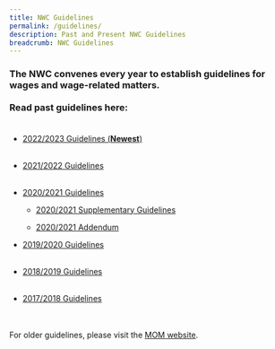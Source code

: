 ```yaml
---
title: NWC Guidelines
permalink: /guidelines/
description: Past and Present NWC Guidelines
breadcrumb: NWC Guidelines
---
```

### **The NWC convenes every year to establish guidelines for wages and wage-related matters.** <br><br> Read past guidelines here: <br><br>

- [2022/2023 Guidelines (**Newest**)](https://www.google.com)
<br><br>

- [2021/2022 Guidelines](https://www.mom.gov.sg/-/media/mom/documents/press-releases/2021/1029-nwc-guidelines.pdf)
<br><br>

- [2020/2021 Guidelines](https://www.mom.gov.sg/newsroom/press-releases/2020/0330-national-wages-council-2020-2021-guidelines)

  - [2020/2021 Supplementary Guidelines](https://www.mom.gov.sg/newsroom/press-releases/2020/1016-national-wages-council-supplementary-guidelines-2020-2021)
	
  - [2020/2021 Addendum](https://www.mom.gov.sg/newsroom/press-releases/2021/0514-national-wages-council-2020-2021-addendum) 

- [2019/2020 Guidelines](https://www.mom.gov.sg/newsroom/press-releases/2019/0530-national-wages-council-2019-2020-guidelines)
<br><br>

- [2018/2019 Guidelines](https://www.mom.gov.sg/newsroom/press-releases/2018/0531-national-wages-council-2018-2019-guidelines)
<br><br>

- [2017/2018 Guidelines](https://www.mom.gov.sg/newsroom/press-releases/2017/0531-nwc-guidelines-2017-2018)
<br><br><br>

For older guidelines, please visit the [MOM website](https://www.mom.gov.sg/).
